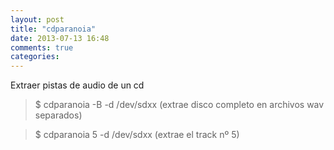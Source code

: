 ```yaml
---
layout: post
title: "cdparanoia"
date: 2013-07-13 16:48
comments: true
categories: 
---
```

Extraer pistas de audio de un cd

>$ cdparanoia -B -d /dev/sdxx (extrae disco completo en archivos wav separados)

>$ cdparanoia 5 -d /dev/sdxx (extrae el track nº 5)

